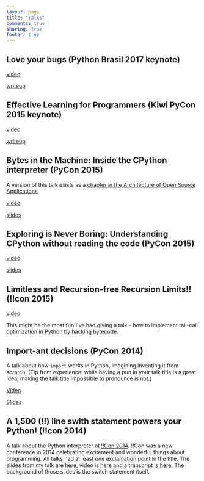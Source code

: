 ```yaml
---
layout: page
title: "Talks"
comments: true
sharing: true
footer: true
---
```


## Love your bugs (Python Brasil 2017 keynote)
[video](//www.youtube.com/watch?v=h4pZZOmv4Qs)

[writeup](/blog/2017/11/12/love-your-bugs/)

## Effective Learning for Programmers (Kiwi PyCon 2015 keynote)
[video](//www.youtube.com/watch?v=Mcc6JEhDSpo)

[writeup](/blog/2015/10/10/effective-learning-strategies-for-programmers/)

## Bytes in the Machine: Inside the CPython interpreter (PyCon 2015)
A version of this talk exists as a [chapter in the Architecture of Open Source Applications](//aosabook.org/en/500L/a-python-interpreter-written-in-python.html)

[video](//www.youtube.com/watch?v=HVUTjQzESeo)

[slides](//www.slideshare.net/akaptur/bytes-in-the-machine-inside-the-cpython-interpreter)

## Exploring is Never Boring: Understanding CPython without reading the code (PyCon 2015)
[video](//www.youtube.com/watch?v=ZSIRGLmQTLk)

[slides](//www.slideshare.net/akaptur/exploring-slides)

## Limitless and Recursion-free Recursion Limits!! (!!con 2015)
[video](https://www.youtube.com/watch?v=Qk1I6ZxcceU)

This might be the most fun I've had giving a talk - how to implement tail-call optimization in Python by hacking bytecode.

## Import-ant decisions (PyCon 2014)
A talk about how `import` works in Python, imagining inventing it from scratch. (Tip from experience: while having a pun in your talk title is a great idea, making the talk title impossible to pronounce is not.)

[Video](http://pyvideo.org/video/2567/import-ant-decisions)

[Slides](https://speakerdeck.com/pycon2014/import-ant-decisions-by-allison-kaptur)

## A 1,500 (!!) line swith statement powers your Python! (!!con 2014)
A talk about the Python interpreter at [!!Con 2014](//bangbangcon.com). !!Con was a new conference in 2014 celebrating excitement and wonderful things about programming. All talks had at least one exclamation point in the title. The slides from my talk are [here](http://www.slideshare.net/akaptur/a-1500-line-switch-statement-powers-your-python-allison-kaptur-con-2014), video is [here](https://www.youtube.com/watch?v=4s9MkZATWY4) and a transcript is [here](http://bangbangcon.com/2014-transcripts/allison-kaptur-switch-statement-1500-lines.txt). The background of those slides is the switch statement itself.

